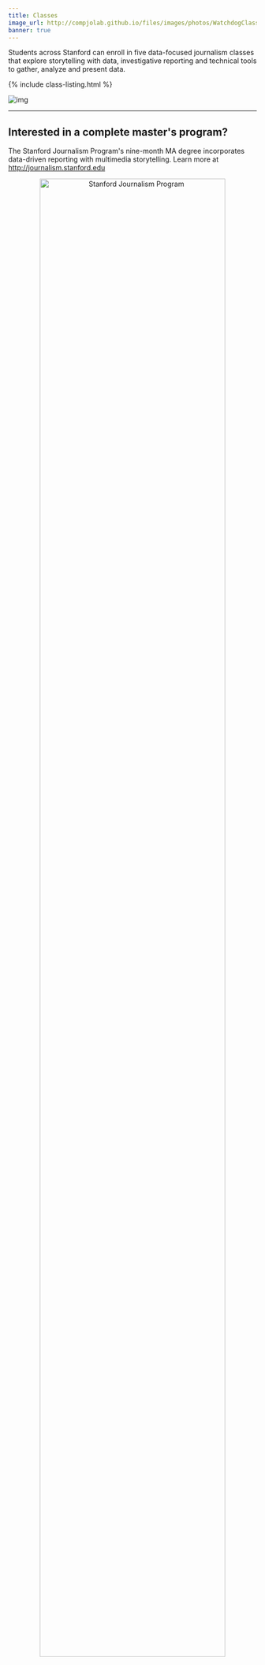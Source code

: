 ```yaml
---
title: Classes
image_url: http://compjolab.github.io/files/images/photos/WatchdogClass2015_group.jpg
banner: true
---
```


Students across Stanford can enroll in five data-focused journalism classes that explore storytelling with data, investigative reporting and technical tools to gather, analyze and present data.

{% include class-listing.html %}

![img](http://compjolab.github.io/files/images/photos/WatchdogClass2015_cheryl2.jpg)

---


<div class="well">
<h2>Interested in a complete master's program?</h2>

The Stanford Journalism Program's nine-month MA degree incorporates data-driven reporting with multimedia storytelling. Learn more at <a href="http://journalism.stanford.edu">http://journalism.stanford.edu</a>

<center><a href="http://journalism.stanford.edu"><img src="http://compjolab.github.io/files/images/photos/StanfordJournalism_longlogo.png" alt="Stanford Journalism Program" height="3000" width="376.47058823529414"></a></center>
</div>
